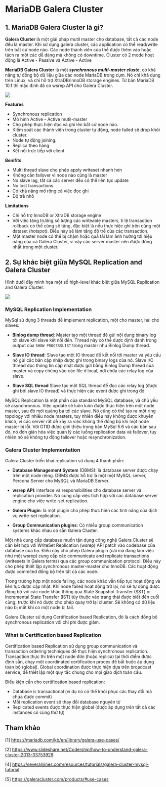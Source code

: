 # MariaDB Galera Cluster

## 1. MariaDB Galera Cluster là gì?

**Galera Cluster** là một giải pháp mutil master cho database, tất cả các node đều là master. Khi sử dụng galera cluster, các application có thể read/write trên bất cứ node nào. Các node thành viên của thể được thêm vào hoặc tách ra một các dễ dàng mà không có downtime. Cluster có 2 mode hoạt động là Active - Passive và Active - Active


**MariaDB Galera Cluster** là một ***synchronous multi-master cluste***, có khả năng tự đồng bộ dữ liệu giữa các node MariaDB trong cụm. Nó chỉ khả dụng trên Linux, và chỉ hỗ trợ  XtraDB/InnoDB storage engines. Từ bản MariaDB 10.1 thì mặc định đã có wsrep API cho Galera Cluster. 

<img src="../../img/121.png">

**Features**

* Synchronous replication 
* Mô hình Active - Active mutil-master 
* Cho phép thực hiện đọc và ghi lên bất cứ node nào.
* Kiểm soát các thành viên trong cluster tự động, node failed sẽ drop khỏi cluster.
* Node tự động joining.
* Replica theo hàng
* Kết nối trực tiếp với client

**Benifits**

* Multi thread slave cho phép apply writeset nhanh hơn
* Không cần failover vì node nào cũng là master
* No slave lag, tất cả các server đều có thể liên tục update
* No lost transactions
* Có khả năng mở rộng cả việc đọc ghi
* Độ trễ nhỏ

**Limitations**

* Chỉ hỗ trợ InnoDB or XtraDB storage engine
* Với việc tăng trưởng số lượng các writeable masters, tỉ lệ transaction rollback có thể cũng sẽ tăng, đặc biệt là nếu thực hiệc ghi trên cùng một dataset (hotspot). Điều này sẽ làm tăng độ trễ của các transaction.
* Một master node có thể bị chậm hoặc quá tải làm ảnh hưởng tới hiệu năng của cả Galera Cluster, vì vậy các server master nên được đồng nhất trong một cluster.



## 2. Sự khác biệt giữa MySQL Replication and Galera Cluster

Hình dưới đây minh họa một số high-level khác biệt giữa MySQL Replication and Galera Cluster:

<img src="../../img/122.png">

### MySQL Replication Implementation

MySql sử dụng 3 threads để implement replication, một cho master, hai cho slaves:

* **Binlog dump thread**: Master tạo một thread để gửi nội dung binary log tới slave khi slave kết nối đến. Thread này có thể được định danh trong output của `SHOW PROCESSLIST` trong master như  Binlog Dump thread.

* **Slave IO thread**: Slave tạo một IO thread để kết nối tới master và yêu cầu nó gửi các bản cập nhập được ghi trong binary logs của nó. Slave I/O thread đọc thông tin cập nhật được gửi bằng Binlog Dump thread của master và copy chúng vào các file ở local, nơi chứa các relay log của slave.

* **Slave SQL thread** Slave tạo một SQL thread để đọc các relay log (được ghi bởi slave IO thread) và thực hiện các event được ghi trong đó

MySQL Replication là một phần của standard MySQL database, và chủ yếu sẽ asynchronous. Việc update sẽ luôn luôn được thực hiện trên một node master, sau đó mới quảng bá tới các slave. Nó cũng có thể tạo ra một ring topology với nhiều node masters, tuy nhiên điều này không được khuyển khích, vì các server rất dễ xảy ra việc không thể đồng bộ khi một node master bị lỗi. Với GTID được giới thiệu trong bản MySql 5.6 và các bản sau đó, nó đơn giản hóa việc quản lý các luồng replication data và failover, tuy nhiên nó sẽ không tự động failover hoặc resynchronization.

### Galera Cluster Implementation

Galera Cluster triển khai replication sử dụng 4 thành phần:

* **Database Management System** (DBMS): là database server được chạy trên một node riêng. DBMS được hỗ trợ là một một MySQL server, Percona Server cho MySQL và MariaDB Server.

* **wsrep API**: interface và responsibilities cho database server và replication provider. Nó cung cấp việc tích hợp với các database server engine cho việc write-set replication.

* **Galera Plugin**: là một plugin cho phép thực hiện các tính năng của dịch vụ write-set replication.

* **Group Communication plugins**: Có nhiều group communication systems khác nhau có sẵn Galera Cluster.

Một nhà cung cấp database muốn tận dụng công nghệ Galera Cluster sẽ cần kết hợp với WriteSet Replication (wsrep) API patch vào codebase của database của họ. Điều này cho phép Galera plugin (cái mà đang làm việc như một wsrep) cung cấp các communicate and replicate transactions (writesets in Galera terms) qua các group communication protocol. Điều này cho phép thiết lập synchronous master-master cho InnoDB. Các hoạt động được commited đồng bộ trên tất cả các node.

Trong trường hợp một node failing, các node khác vẫn tiếp tục hoạt động và liên tục được cập nhật. Khi node failed hoạt động trở lại, nó sẽ tự động được động bộ với các node khác thông qua State Snapshot Transfer (SST) or Incremental State Transfer (IST) tùy thuộc vào trang thái được biết đến cuối cùng, trước khi nó được cho phép quay trở lại cluster. Sẽ không có dữ liệu nào bị mất khi có một node bị fail.

Galera Cluster sử dụng Certification based Replication, đó là cách đồng bộ synchronous replication với chi phí được giảm.


### What is Certification based Replication

Certification based Replication sử dụng group communication và transaction ordering techniques để thực hiện synchronous replication. Transaction thực thi trên một node đơn (hoặc replica) tại thời điểm được định sẵn, chạy một coordinated certification proces để bắt buộc áp dụng toàn bộ (global). Global coordination được thực hiện dựa trên broadcast service, để thiết lập một quy tắc chung cho mọi giao dịch toàn cầu.

Điều kiện cần cho certification based replication:

* Database is transactional (ví dụ nó có thể khôi phục các thay đổi mà chưa được commit)
* Mỗi replication event sẽ thay đổi database nguyên tử
* Replicated events được thực hiện global (được áp dụng trên tất cả các instances có cùng thứ tự)



## Tham khảo 

[1] https://mariadb.com/kb/en/library/galera-use-cases/

[2] https://www.slideshare.net/Codership/how-to-understand-galera-cluster-2013-33753926

[4] https://severalnines.com/resources/tutorials/galera-cluster-mysql-tutorial

[5] https://galeracluster.com/products/#use-cases


